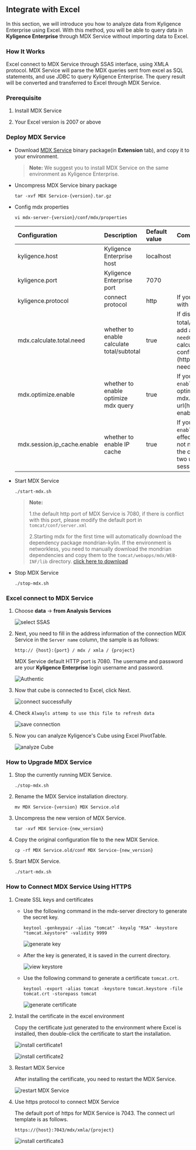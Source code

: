 ## Integrate with Excel

In this section, we will introduce you how to analyze data from Kyligence Enterprise using Excel. With this method, you will be able to query data in **Kyligence Enterprise** through MDX Service without importing data to Excel. 

### How It Works

Excel connect to MDX Service through SSAS interface, using XMLA protocol. MDX Service will parse the MDX queries sent from excel as SQL statements, and use JDBC to query Kyligence Enterprise. The query result will be converted and transferred to Excel through MDX Service. 

### Prerequisite

1. Install MDX Service

2. Your Excel version is 2007 or above

### Deploy MDX Service

+ Download [MDX Service](http://download.kyligence.io) binary package(in **Extension** tab), and copy it to your environment.

  > **Note:** We suggest you to install MDX Service on the same environment as Kyligence Enterprise.

+ Uncompress MDX Service binary package 

  `tar -xvf MDX Service-{version}.tar.gz`
  
+ Config mdx properties 

  `vi mdx-server-{version}/conf/mdx/properties`



  |Configuration|Description|Default value|Comment|
  | :------| :------| :------| :------|
  |kyligence.host|Kyligence Enterprise host|localhost||
  |kyligence.port|Kyligence Enterprise port|7070| |
  |kyligence.protocol|connect protocol|http| If you need to connect Kyligence Enterprise with https, please set this value to https. |
  |mdx.calculate.total.need|whether to enable calculate total/subtotal|true|If disable, the returned result will not carry total/subtoal，and query more faster. If you add a request parameter to the url, `needCalculateTotal=false`, it will also disable calculate total/subtotal, and will ignore this config in mdx.properties. Example url (http://localhost:7080/mdx/xmla/learn_kylin?needCalculateTotal=false)|
  |mdx.optimize.enable|whether to enable optimize mdx query|true|If you add a request parameter to the url, `enableOptimizeMdx=true`, it will also open MDX optimization, and will ignore this config in mdx.properties. Example url(http://localhost:7080/mdx/xmla/learn_kylin?enableOptimizeMdx=true)|
  |mdx.session.ip_cache.enable|whether to enable IP cache|true|If you add a request parameter to the url, `enableIPCache=true`, this feature also takes effect. When this feature is turned on, you do not need to enter the password twice during the connection to Excel, but it may cause the two users in the same project to share the session under the same Excel client.|

+ Start MDX Service 

  `./start-mdx.sh`
  
  > **Note:**
  >
  > 1.the default http port of MDX Service is 7080, if there is conflict with this port, please modify the default port in `tomcat/conf/server.xml`
  >
  > 2.Starting mdx for the first time will automatically download the dependency package mondrian-kylin. If the environment is networkless, you need to manually download the mondrian dependencies and copy them to the `tomcat/webapps/mdx/WEB-INF/lib` directory. [click here to download](http://repository.kyligence.io:8081/repository/maven-releases/pentaho/mondrian/mdx-1.0/mondrian-mdx-1.0.jar)

+ Stop MDX Service 

  `./stop-mdx.sh`

### Excel connect to MDX Service

1. Choose **data** -> **from Analysis Services**

   ![select SSAS](images/excel_2018_en/Excel_SSAS_1.png)

2. Next, you need to fill in the address information of the connection MDX Service in the `Server name` column, the sample is as follows:

   `http:// {host}:{port} / mdx / xmla / {project}`
   
   MDX Service default HTTP port is 7080. The username and password are your **Kyligence Enterprise** login username and password.

   ![Authentic](images/excel_2018_en/Excel_SSAS_2.png)

3. Now that cube is connected to Excel, click Next.

   ![connect successfully](images/excel_2018_en/Excel_SSAS_3.png)

4. Check `Alwayls attemp to use this file to refresh data`

   ![save connection](images/excel_2018_en/Excel_SSAS_4.png)

5. Now you can analyze Kyligence's Cube using Excel PivotTable.

   ![analyze Cube](images/excel_2018_en/Excel_SSAS_5.png)

### How to Upgrade MDX Service

1. Stop the currently running MDX Service.

   `./stop-mdx.sh`
   
2. Rename the MDX Service installation directory.

   `mv MDX Service-{version} MDX Service.old`
   
3. Uncompress the new version of MDX Service.

   `tar -xvf MDX Service-{new_version}`
  
4. Copy the original configuration file to the new MDX Service.
  
   `cp -rf MDX Service.old/conf MDX Service-{new_version}`
   
5. Start MDX Service.
  
   `./start-mdx.sh`

### How to Connect MDX Service Using HTTPS

1. Create SSL keys and certificates

   + Use the following command in the mdx-server directory to generate the secret key.

     `keytool -genkeypair -alias "tomcat" -keyalg "RSA" -keystore "tomcat.keystore" -validity 9999`

     ![generate key](images/excel_2018_en/mdx_https/mdx_https_01.png)

   + After the key is generated, it is saved in the current directory.
   
     ![view keystore](images/excel_2018_en/mdx_https/mdx_https_02.png)

   + Use the following command to generate a certificate `tomcat.crt`.

     `keytool -export -alias tomcat -keystore tomcat.keystore -file tomcat.crt -storepass tomcat`
   
     ![generate certificate](images/excel_2018_en/mdx_https/mdx_https_03.png)

2. Install the certificate in the excel environment

   Copy the certificate just generated to the environment where Excel is installed, then double-click the certificate to start the installation.
   
   ![install certificate1](images/excel_2018_en/mdx_https/mdx_https_04.png) 
   
   ![install certificate2](images/excel_2018_en/mdx_https/mdx_https_05.png)  

3. Restart MDX Service

   After installing the certificate, you need to restart the MDX Service.
   
   ![restart MDX Service](images/excel_2018_en/mdx_https/mdx_https_07.png)

4. Use https protocol to connect MDX Service

   The default port of https for MDX Service is 7043. The connect url template is as follows.
   
   `https://{host}:7043/mdx/xmla/{project}`
   
   ![install certificate3](images/excel_2018_en/mdx_https/mdx_https_06.png) 

